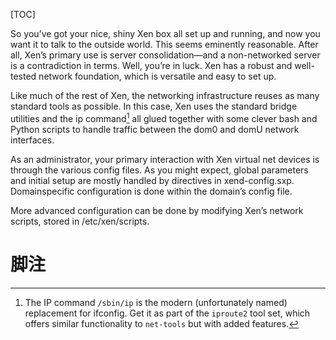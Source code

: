 [TOC]

So you’ve got your nice, shiny Xen box all set up and running, and now you want it to talk to the outside world. This seems eminently reasonable. After all, Xen’s primary use is server consolidation—and a non-networked server is a contradiction in terms. Well, you’re in luck. Xen has a robust and well-tested network foundation, which is versatile and easy to set up.

Like much of the rest of Xen, the networking infrastructure reuses as many standard tools as possible. In this case, Xen uses the standard bridge utilities and the ip command[^1] all glued together with some clever bash and Python scripts to handle traffic between the dom0 and domU network interfaces.

As an administrator, your primary interaction with Xen virtual net devices is through the various config files. As you might expect, global parameters and initial setup are mostly handled by directives in xend-config.sxp. Domainspecific configuration is done within the domain’s config file.

More advanced configuration can be done by modifying Xen’s network scripts, stored in /etc/xen/scripts.


# 脚注

[^1]: The IP command `/sbin/ip` is the modern (unfortunately named) replacement for ifconfig. Get it as part of the `iproute2` tool set, which offers similar functionality to `net-tools` but with added features.